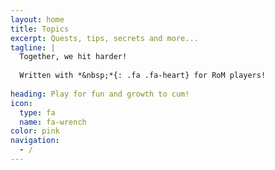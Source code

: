 ```yaml
---
layout: home
title: Topics
excerpt: Quests, tips, secrets and more...
tagline: |
  Together, we hit harder!
  
  Written with *&nbsp;*{: .fa .fa-heart} for RoM players!
  
heading: Play for fun and growth to cum!
icon:
  type: fa
  name: fa-wrench
color: pink
navigation:
  - /
---
```

